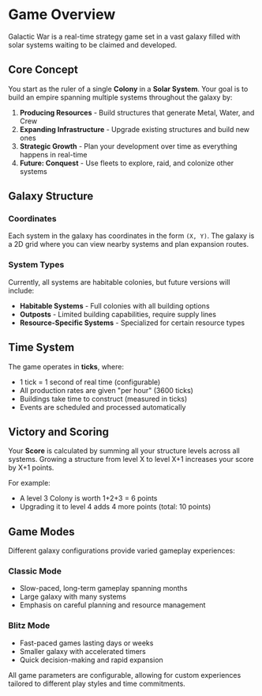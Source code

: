 # Game Overview

Galactic War is a real-time strategy game set in a vast galaxy filled with solar systems waiting to be claimed and developed.

## Core Concept

You start as the ruler of a single **Colony** in a **Solar System**. Your goal is to build an empire spanning multiple systems throughout the galaxy by:

1. **Producing Resources** - Build structures that generate Metal, Water, and Crew
2. **Expanding Infrastructure** - Upgrade existing structures and build new ones
3. **Strategic Growth** - Plan your development over time as everything happens in real-time
4. **Future: Conquest** - Use fleets to explore, raid, and colonize other systems

## Galaxy Structure

### Coordinates

Each system in the galaxy has coordinates in the form `(X, Y)`. The galaxy is a 2D grid where you can view nearby systems and plan expansion routes.

### System Types

Currently, all systems are habitable colonies, but future versions will include:

- **Habitable Systems** - Full colonies with all building options
- **Outposts** - Limited building capabilities, require supply lines
- **Resource-Specific Systems** - Specialized for certain resource types

## Time System

The game operates in **ticks**, where:

- 1 tick = 1 second of real time (configurable)
- All production rates are given "per hour" (3600 ticks)
- Buildings take time to construct (measured in ticks)
- Events are scheduled and processed automatically

## Victory and Scoring

Your **Score** is calculated by summing all your structure levels across all systems. Growing a structure from level X to level X+1 increases your score by X+1 points.

For example:

- A level 3 Colony is worth 1+2+3 = 6 points
- Upgrading it to level 4 adds 4 more points (total: 10 points)

## Game Modes

Different galaxy configurations provide varied gameplay experiences:

### Classic Mode

- Slow-paced, long-term gameplay spanning months
- Large galaxy with many systems
- Emphasis on careful planning and resource management

### Blitz Mode

- Fast-paced games lasting days or weeks
- Smaller galaxy with accelerated timers
- Quick decision-making and rapid expansion

All game parameters are configurable, allowing for custom experiences tailored to different play styles and time commitments.
